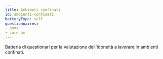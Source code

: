 ```yaml
---
title: Ambienti confinati
id: ambienti-confinati
batteryType: self
questionnaires:
- poms
- core-om
---
```

Batteria di questionari per la valutazione dell'idoneità a lavorare in ambienti confinati.